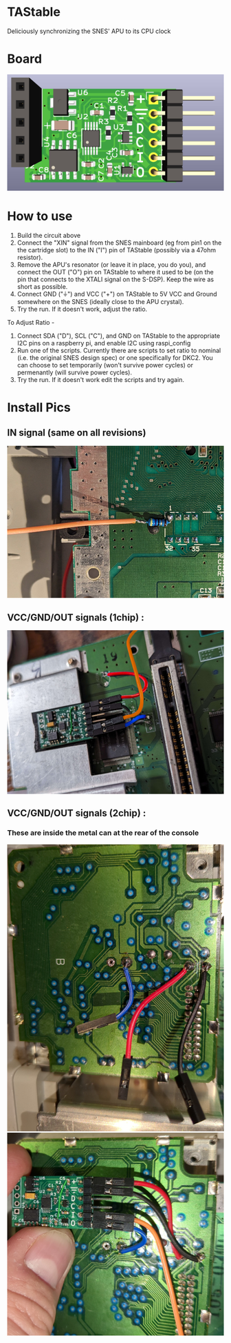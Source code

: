 # TAStable
Deliciously synchronizing the SNES' APU to its CPU clock

# Board
![Board](https://github.com/rasteri/TAStable/blob/main/images/board.png?raw=true)

# How to use 
1. Build the circuit above
2. Connect the "XIN" signal from the SNES mainboard (eg from pin1 on the the cartridge slot) to the IN ("I") pin of TAStable (possibly via a 47ohm resistor).
3. Remove the APU's resonator (or leave it in place, you do you), and connect the OUT ("O") pin on TAStable to where it used to be (on the pin that connects to the XTALI signal on the S-DSP). Keep the wire as short as possible.
4. Connect GND ("⏚") and VCC ("+") on TAStable to 5V VCC and Ground somewhere on the SNES (ideally close to the APU crystal).
5. Try the run. If it doesn't work, adjust the ratio.

To Adjust Ratio - 
1. Connect SDA ("D"), SCL ("C"), and GND on TAStable to the appropriate I2C pins on a raspberry pi, and enable I2C using raspi_config
2. Run one of the scripts. Currently there are scripts to set ratio to nominal (i.e. the original SNES design spec) or one specifically for DKC2. You can choose to set temporarily (won't survive power cycles) or permenantly (will survive power cycles).
3. Try the run. If it doesn't work edit the scripts and try again.


# Install Pics #
## IN signal (same on all revisions) ##
![Board](https://github.com/rasteri/TAStable/blob/main/images/in.jpg?raw=true)

## VCC/GND/OUT signals (1chip) : ##
![Board](https://github.com/rasteri/TAStable/blob/main/images/1chip.jpg?raw=true)

## VCC/GND/OUT signals (2chip) : ##
### These are inside the metal can at the rear of the console ###
![Board](https://github.com/rasteri/TAStable/blob/main/images/2chip1.jpg?raw=true)
![Board](https://github.com/rasteri/TAStable/blob/main/images/2chip2.jpg?raw=true)
